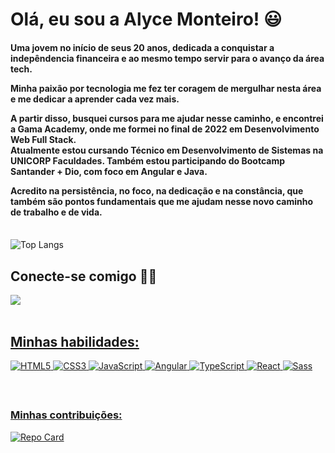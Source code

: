 ## <h1>Olá, eu sou a Alyce Monteiro! 😃</h1> 

<h4>Uma jovem no início de seus 20 anos, dedicada a conquistar a indepêndencia financeira e ao mesmo tempo servir para o avanço da área tech. 

Minha paixão por tecnologia me fez ter coragem de mergulhar nesta área e me dedicar a aprender cada vez mais. 
  
A partir disso, busquei cursos para me ajudar nesse caminho, e encontrei a Gama Academy, onde me formei no final de 2022 em Desenvolvimento Web Full Stack.  
Atualmente estou cursando Técnico em Desenvolvimento de Sistemas na UNICORP Faculdades.
Também estou participando do Bootcamp Santander + Dio, com foco em Angular e Java. 

Acredito na persistência, no foco, na dedicação e na constância, que também são pontos fundamentais que me ajudam nesse novo caminho de trabalho e de vida. </h4>
<br>
![Top Langs](https://github-readme-stats-git-masterrstaa-rickstaa.vercel.app/api/top-langs/?username=alyce-developer&layout=compact&bg_color=000&border_color=30A3DC&title_color=E94D5F&text_color=FFF)
<br>

<h2>Conecte-se comigo 🙋‍♀️</h2>
<div>
  <a href="https://www.linkedin.com/in/alyce-monteiro/" target="_blank"> <img src="https://img.shields.io/badge/LinkedIn-0077B5?style=for-the-badge&logo=linkedin&logoColor=white">
</div>
<br>

## <h2>Minhas habilidades:</h2>

<div>

  ![HTML5](https://img.shields.io/badge/HTML5-000?style=for-the-badge&logo=html5) ![CSS3](https://img.shields.io/badge/CSS3-000?style=for-the-badge&logo=css3&logoColor=264CE4) ![JavaScript](https://img.shields.io/badge/JavaScript-000?style=for-the-badge&logo=javascript) ![Angular](https://img.shields.io/badge/Angular-000?style=for-the-badge&logo=angular&logoColor=C3002F) ![TypeScript](https://img.shields.io/badge/TypeScript-000?style=for-the-badge&logo=typescript) ![React](https://img.shields.io/badge/React-000?style=for-the-badge&logo=react) ![Sass](https://img.shields.io/badge/Sass-000?style=for-the-badge&logo=sass)
  
</div>  
<br>

## <h3>Minhas contribuições:</h3>

<div>
	
[![Repo Card](https://github-readme-stats.vercel.app/api/pin/?username=alyce-developer&repo=dio-lab-open-source&bg_color=000&border_color=30A3DC&show_icons=true&icon_color=30A3DC&title_color=E94D5F&text_color=FFF)](https://github.com/alyce-developer/dio-lab-open-source)

</div>

